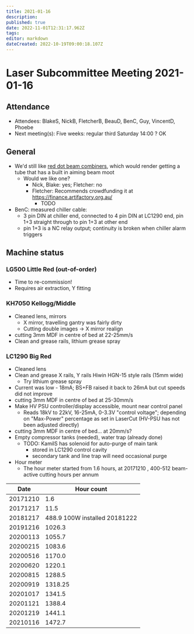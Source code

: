 ```yaml
---
title: 2021-01-16
description: 
published: true
date: 2022-11-01T12:31:17.962Z
tags: 
editor: markdown
dateCreated: 2022-10-19T09:00:18.107Z
---
```


# Laser Subcommittee Meeting 2021-01-16

## Attendance

* Attendees: BlakeS, NickB, FletcherB, BeauD, BenC, Guy, VincentD, Phoebe
* Next meeting(s): Five weeks: regular third Saturday 14:00 ? OK

## General

* We'd still like [red dot beam combiners](/subcommittee/laser-minutes-20191216), which would render getting a tube that has a built in aiming beam moot
  * Would we like one?
    * Nick, Blake: yes; Fletcher: no
    * Fletcher: Recommends crowdfunding it at <https://finance.artifactory.org.au/>
      * TODO
* BenC: measured chiller cable:
  * 3 pin DIN at chiller end, connected to 4 pin DIN at LC1290 end, pin 1+3 straight through to pin 1+3 at other end
  * pin 1+3 is a NC relay output; continuity is broken when chiller alarm triggers

## Machine status

### LG500 Little Red (out-of-order)

* Time to re-commission!
* Requires air extraction, Y fitting

### KH7050 Kellogg/Middle

* Cleaned lens, mirrors
  * X mirror, travelling gantry was fairly dirty
  * Cutting double images -\> X mirror realign
* cutting 3mm MDF in centre of bed at 22-25mm/s
* Clean and grease rails, lithium grease spray

### LC1290 Big Red

* Cleaned lens
* Clean and grease X rails, Y rails Hiwin HGN-15 style rails (15mm wide)
  * Try lithium grease spray
* Current was low - 18mA; BS+FB raised it back to 26mA but cut speeds did not improve
* cutting 3mm MDF in centre of bed at 25-30mm/s
* Make HV PSU controller/display accessible, mount near control panel
  * Reads 18kV to 22kV, 16-25mA, 0-3.3V "control voltage"; depending on "Max-Power" percentage as set in LaserCut (HV-PSU has not been adjusted directly)
* cutting 3mm MDF in centre of bed... at 20mm/s?
* Empty compressor tanks (needed), water trap (already done)
  * TODO: KamilS has solenoid for auto-purge of main tank
    * stored in LC1290 control cavity
    * secondary tank and line trap will need occasional purge
* Hour meter
  * The hour meter started from 1.6 hours, at 20171210 , 400-512 beam-active cutting hours per annum

| Date     | Hour count                    |
|----------|-------------------------------|
| 20171210 | 1.6                           |
| 20171217 | 11.5                          |
| 20181217 | 488.9 100W installed 20181222 |
| 20191216 | 1026.3                        |
| 20200113 | 1055.7                        |
| 20200215 | 1083.6                        |
| 20200516 | 1170.0                        |
| 20200620 | 1220.1                        |
| 20200815 | 1288.5                        |
| 20200919 | 1318.25                       |
| 20201017 | 1341.5                        |
| 20201121 | 1388.4                        |
| 20201219 | 1441.1                        |
| 20210116 | 1472.7                        |
